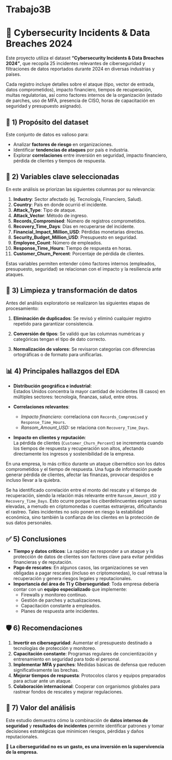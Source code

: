 # Trabajo3B

# 🔐 **Cybersecurity Incidents & Data Breaches 2024**  

Este proyecto utiliza el dataset **“Cybersecurity Incidents & Data Breaches 2024”**, que recopila 25 incidentes relevantes de ciberseguridad y filtraciones de datos reportados durante 2024 en diversas industrias y países. 

Cada registro incluye detalles sobre el ataque (tipo, vector de entrada, datos comprometidos), impacto financiero, tiempos de recuperación, multas regulatorias, así como factores internos de la organización (estado de parches, uso de MFA, presencia de CISO, horas de capacitación en seguridad y presupuesto asignado).

## 🎯 **1) Propósito del dataset**  
Este conjunto de datos es valioso para:
- Analizar **factores de riesgo** en organizaciones.
- Identificar **tendencias de ataques** por país e industria.
- Explorar **correlaciones** entre inversión en seguridad, impacto financiero, pérdida de clientes y tiempos de respuesta.

## 📌 **2) Variables clave seleccionadas**
En este análisis se priorizan las siguientes columnas por su relevancia:

1. **Industry**: Sector afectado (ej. Tecnología, Financiero, Salud).  
2. **Country**: País en donde ocurrió el incidente.  
3. **Attack_Type**: Tipo de ataque.  
4. **Attack_Vector**: Método de ingreso.  
5. **Records_Compromised**: Número de registros comprometidos.  
6. **Recovery_Time_Days**: Días en recuperarse del incidente.  
7. **Financial_Impact_Million_USD**: Pérdidas monetarias directas.  
8. **Security_Budget_Million_USD**: Presupuesto en seguridad.  
9. **Employee_Count**: Número de empleados.  
10. **Response_Time_Hours**: Tiempo de respuesta en horas.  
11. **Customer_Churn_Percent**: Porcentaje de pérdida de clientes.  

Estas variables permiten entender cómo factores internos (empleados, presupuesto, seguridad) se relacionan con el impacto y la resiliencia ante ataques.

## 🧹 **3) Limpieza y transformación de datos**
Antes del análisis exploratorio se realizaron las siguientes etapas de procesamiento:

1. **Eliminación de duplicados**: Se revisó y eliminó cualquier registro repetido para garantizar consistencia.  

2. **Conversión de tipos**: Se validó que las columnas numéricas y categóricas tengan el tipo de dato correcto.  

3. **Normalización de valores**: Se revisaron categorías con diferencias ortográficas o de formato para unificarlas.

## 📊 **4) Principales hallazgos del EDA**
- **Distribución geográfica e industrial**:  
  Estados Unidos concentra la mayor cantidad de incidentes (8 casos) en múltiples sectores: tecnología, finanzas, salud, entre otros.  

- **Correlaciones relevantes**:  
  - *Impacto financiero:* correlaciona con `Records_Compromised` y `Response_Time_Hours`.  
  - *Ransom_Amount_USD:* se relaciona con `Recovery_Time_Days`.  

- **Impacto en clientes y reputación**:  
  La pérdida de clientes (`Customer_Churn_Percent`) se incrementa cuando los tiempos de respuesta y recuperación son altos, afectando directamente los ingresos y sostenibilidad de la empresa.

En una empresa, lo más crítico durante un ataque cibernético son los datos comprometidos y el tiempo de respuesta. Una fuga de información puede generar pérdida de clientes, afectar las finanzas, provocar despidos e incluso llevar a la quiebra.

Se ha identificado correlación entre el monto del rescate y el tiempo de recuperación, siendo la relación más relevante entre `Ransom_Amount_USD` y `Recovery_Time_Days`. Esto ocurre porque los ciberdelincuentes exigen sumas elevadas, a menudo en criptomonedas o cuentas extranjeras, dificultando el rastreo. Tales incidentes no solo ponen en riesgo la estabilidad económica, sino también la confianza de los clientes en la protección de sus datos personales.

## ✅ **5) Conclusiones**
- **Tiempo y datos críticos**: La rapidez en responder a un ataque y la protección de datos de clientes son factores clave para evitar pérdidas financieras y de reputación.  
- **Pago de rescates**: En algunos casos, las organizaciones se ven obligadas a pagar rescates (incluso en criptomonedas), lo cual retrasa la recuperación y genera riesgos legales y reputacionales.  
- **Importancia del área de TI y Ciberseguridad**: Toda empresa debería contar con un **equipo especializado** que implemente:  
  - Firewalls y monitoreo continuo.  
  - Gestión de parches y actualizaciones.  
  - Capacitación constante a empleados.  
  - Planes de respuesta ante incidentes.

## 🛡️ **6) Recomendaciones**
1. **Invertir en ciberseguridad**: Aumentar el presupuesto destinado a tecnologías de protección y monitoreo.  
2. **Capacitación constante**: Programas regulares de concientización y entrenamiento en seguridad para todo el personal.  
3. **Implementar MFA y parches**: Medidas básicas de defensa que reducen significativamente las brechas.  
4. **Mejorar tiempos de respuesta**: Protocolos claros y equipos preparados para actuar ante un ataque.  
5. **Colaboración internacional**: Cooperar con organismos globales para rastrear fondos de rescates y mejorar regulaciones.  

## 🌟 **7) Valor del análisis**
Este estudio demuestra cómo la combinación de **datos internos de seguridad** y **resultados de incidentes** permite identificar patrones y tomar decisiones estratégicas que minimicen riesgos, pérdidas y daños reputacionales.


🔐 **La ciberseguridad no es un gasto, es una inversión en la supervivencia de la empresa.**
